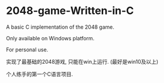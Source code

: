 # 2048-game-Written-in-C

A basic C implementation of the 2048 game.

Only available on Windows platform.

For personal use.

实现了最基础的2048游戏, 只能在win上运行.
(最好是win10及以上)

个人练手的第一个C语言项目.
